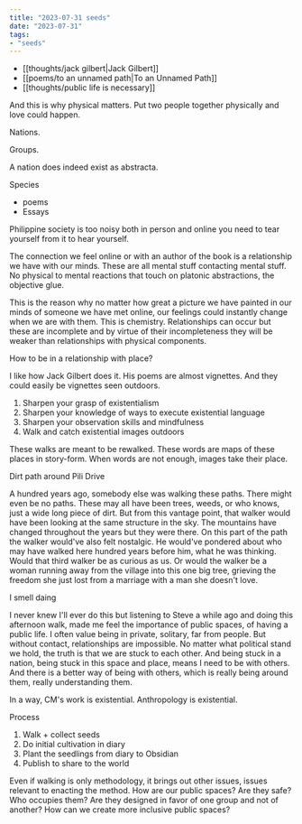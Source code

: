 ```yaml
---
title: "2023-07-31 seeds"
date: "2023-07-31"
tags:
- "seeds"
---
```


- [[thoughts/jack gilbert|Jack Gilbert]]
- [[poems/to an unnamed path|To an Unnamed Path]]
- [[thoughts/public life is necessary]]

And this is why physical matters. Put two people together physically and love could happen.

Nations.

Groups.

A nation does indeed exist as abstracta.

Species
- poems
- Essays

Philippine society is too noisy both in person and online you need to tear yourself from it to hear yourself.

The connection we feel online or with an author of the book is a relationship we have with our minds. These are all mental stuff contacting mental stuff. No physical to mental reactions that touch on platonic abstractions, the objective glue.

This is the reason why no matter how great a picture we have painted in our minds of someone we have met online, our feelings could instantly change when we are with them. This is chemistry. Relationships can occur but these are incomplete and by virtue of their incompleteness they will be weaker than relationships with physical components.

How to be in a relationship with place?

I like how Jack Gilbert does it. His poems are almost vignettes. And they could easily be vignettes seen outdoors.
1. Sharpen your grasp of existentialism
2. Sharpen your knowledge of ways to execute existential language
3. Sharpen your observation skills and mindfulness
4. Walk and catch existential images outdoors

These walks are meant to be rewalked.
These words are maps of these places in story-form.
When words are not enough, images take their place.

Dirt path around Pili Drive

A hundred years ago, somebody else was walking these paths. There might even be no paths. These may all have been trees, weeds, or who knows, just a wide long piece of dirt. But from this vantage point, that walker would have been looking at the same structure in the sky. The mountains have changed throughout the years but they were there. On this part of the path the walker would've also felt nostalgic. He would've pondered about who may have walked here hundred years before him, what he was thinking. Would that third walker be as curious as us. Or would the walker be a woman running away from the village into this one big tree, grieving the freedom she just lost from a marriage with a man she doesn't love.

I smell daing

I never knew I'll ever do this but listening to Steve a while ago and doing this afternoon walk, made me feel the importance of public spaces, of having a public life. I often value being in private, solitary, far from people. But without contact, relationships are impossible. No matter what political stand we hold, the truth is that we are stuck to each other. And being stuck in a nation, being stuck in this space and place, means I need to be with others. And there is a better way of being with others, which is really being around them, really understanding them.

In a way, CM's work is existential. Anthropology is existential.

Process
1. Walk + collect seeds
2. Do initial cultivation in diary
3. Plant the seedlings from diary to Obsidian
4. Publish to share to the world

Even if walking is only methodology, it brings out other issues, issues relevant to enacting the method. How are our public spaces? Are they safe? Who occupies them? Are they designed in favor of one group and not of another? How can we create more inclusive public spaces?